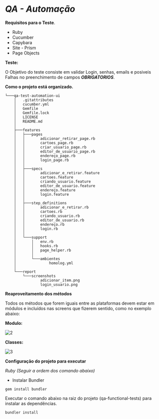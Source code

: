 

# _QA - Automação_

**Requisitos para o Teste**.

* Ruby
* Cucumber
* Capybara
* Site - Prism
* Page Objects

**Teste:**

O Objetivo do teste consiste em validar Login, senhas, emails e posiveis Falhas no preenchimento de campos **_OBRIGATORIOS_**.

**Como o projeto está organizado.**

```terminal
└───qa-test-automation-ui
    │   .gitattributes
    │   cucumber.yml
    │   Gemfile
    │   Gemfile.lock
    │   LICENSE
    │   README.md
    │
    ├───features
    │   ├───pages
    │   │       adicionar_retirar_page.rb
    │   │       cartoes_page.rb
    │   │       criar_usuario_page.rb
    │   │       editor_de_usuario_page.rb
    │   │       endereço_page.rb
    │   │       login_page.rb
    │   │
    │   ├───specs
    │   │       adicionar_e_retirar.feature
    │   │       cartoes.feature
    │   │       criando_usuario.feature
    │   │       editor_de_usuario.feature
    │   │       endereço.feature
    │   │       login.feature
    │   │
    │   ├───step_definitions
    │   │       adicionar_e_retirar.rb
    │   │       cartoes.rb
    │   │       criando_usuario.rb
    │   │       editor_de_usuario.rb
    │   │       endereço.rb
    │   │       login.rb
    │   │
    │   └───support
    │       │   env.rb
    │       │   hooks.rb
    │       │   page_helper.rb
    │       │
    │       └───ambientes
    │               homolog.yml
    │
    └───report
        └───screenshots
                adicionar_item.png
                login_usuario.png
 ```
                




**Reaproveitamento dos métodos**

Todos os métodos que forem iguais entre as plataformas devem estar em módulos e incluídos nas screens que fizerem sentido, como no exemplo abaixo:

**Modulo:**

![2](https://user-images.githubusercontent.com/84185822/118704430-7e5ba700-b7ed-11eb-953f-bce127be779d.png)

**Classes:**

![3](https://user-images.githubusercontent.com/84185822/118704905-fb871c00-b7ed-11eb-83b2-cdb2a5a2eac8.png)

**Configuração do projeto para executar**

_Ruby (Seguir a ordem dos comando abaixo)_


* Instalar Bundler
```
gem install bundler
```
Executar o comando abaixo na raiz do projeto (qa-functional-tests) para instalar as dependências.

```
bundler install
```





